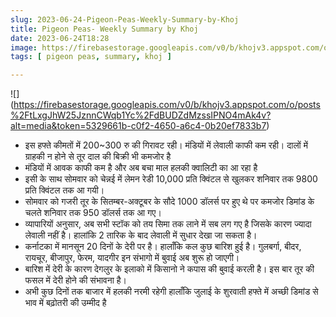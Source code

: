 ```yaml
---
slug: 2023-06-24-Pigeon-Peas-Weekly-Summary-by-Khoj
title: Pigeon Peas- Weekly Summary by Khoj
date: 2023-06-24T18:28
image: https://firebasestorage.googleapis.com/v0/b/khojv3.appspot.com/o/posts%2FtLxgJhW25JznnCWqb1Yc%2FdBUDZdMzssIPNO4mAk4v?alt=media&token=5329661b-c0f2-4650-a6c4-0b20ef7833b7
tags: [ pigeon peas, summary, khoj ]

---
```


![] (https://firebasestorage.googleapis.com/v0/b/khojv3.appspot.com/o/posts%2FtLxgJhW25JznnCWqb1Yc%2FdBUDZdMzssIPNO4mAk4v?alt=media&token=5329661b-c0f2-4650-a6c4-0b20ef7833b7)
- इस हफ्ते कीमतों में 200~300 रु की गिरावट रही। मंडियों में लेवाली काफी कम रही। दालों में ग्राहकी न होने से तूर दाल की बिक्री भी कमजोर है 
- मंडियों में आवक काफी कम है और अब बचा माल हलकी क्वालिटी का आ रहा है 
- इसी के साथ सोमवार को चेन्नई में लेमन रेडी 10,000 प्रति क्विंटल से खुलकर शनिवार तक 9800 प्रति क्विंटल तक आ गयी। 
- सोमवार को गजरी तूर के सितम्बर-अक्टूबर के सौदे 1000 डॉलर्स पर हुए थे पर कमजोर डिमांड के चलते शनिवार तक 950 डॉलर्स तक आ गए। 
- व्यापारियों अनुसार, अब सभी स्टॉक को तय सिमा तक लाने में सब लग गए है जिसके कारण ज्यादा लेवाली नहीं है। हालांकि 2 तारिक के बाद लेवाली में सुधार देखा जा सकता है। 
- कर्नाटका में मानसून 20 दिनों के देरी पर है। हालाँकि कल कुछ बारिश हुई है। 
गुलबर्गा, बीदर, रायचूर, बीजापुर, फेरम, यादगीर इन संभागो में बुवाई अब शुरू हो जाएगी। 
- बारिश में देरी के कारण देगलुर के इलाको में किसानो ने कपास की बुवाई करली है। इस बार तूर की फसल में देरी होने की संभावना है। 
- अभी कुछ दिनों तक बाजार में हलकी नरमी रहेगी हालाँकि जुलाई के शुरवाती हफ्ते में अच्छी डिमांड से भाव में बढ़ोतरी की उम्मीद है
